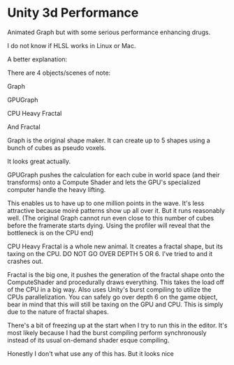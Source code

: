# Unity 3d Performance
Animated Graph but with some serious performance enhancing drugs.

I do not know if HLSL works in Linux or Mac.

A better explanation:

There are 4 objects/scenes of note:

Graph

GPUGraph

CPU Heavy Fractal

And Fractal

Graph is the original shape maker. It can create up to 5 shapes using a bunch of cubes as pseudo voxels.

It looks great actually.

GPUGraph pushes the calculation for each cube in world space (and their transforms) onto a Compute Shader and lets the GPU's specialized computer handle
the heavy lifting.

This enables us to have up to one million points in the wave. It's less attractive because moiré patterns show up all over it. But it runs reasonably well. (The original Graph cannot run even close to this number of cubes before the framerate starts dying. Using the profiler will reveal that the bottleneck is on the CPU end)

CPU Heavy Fractal is a whole new animal. It creates a fractal shape, but its taxing on the CPU. DO NOT GO OVER DEPTH 5 OR 6. I've tried to and it crashes out.

Fractal is the big one, it pushes the generation of the fractal shape onto the ComputeShader and procedurally draws everything. This takes the load off of the CPU in a big way.
Also uses Unity's burst compiling to utilize the CPUs parallelization. You can safely go over depth 6 on the game object, bear in mind that this will still be taxing on the GPU and CPU. This is simply due to the nature of fractal shapes.

There's a bit of freezing up at the start when I try to run this in the editor. It's most likely because I had the burst compiling perform synchronously instead of its usual on-demand shader esque compiling.

Honestly I don't what use any of this has. But it looks nice
